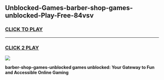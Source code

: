 
## Unblocked-Games-barber-shop-games-unblocked-Play-Free-84vsv
<h3>
<a href="https://premium76.site?title=barber-shop-games-unblocked&ref=10A">CLICK TO PLAY</a></h3>
<hr>

<h3>
<a href="https://premium76.site?title=barber-shop-games-unblocked&ref=10A">CLICK 2 PLAY</a>
  
</h3>

<a href="https://premium76.site?title=barber-shop-games-unblocked&ref=10A"><img src="https://clearcache.store/games.png"></a>


**barber-shop-games-unblocked games unblocked: Your Gateway to Fun and Accessible Online Gaming**
